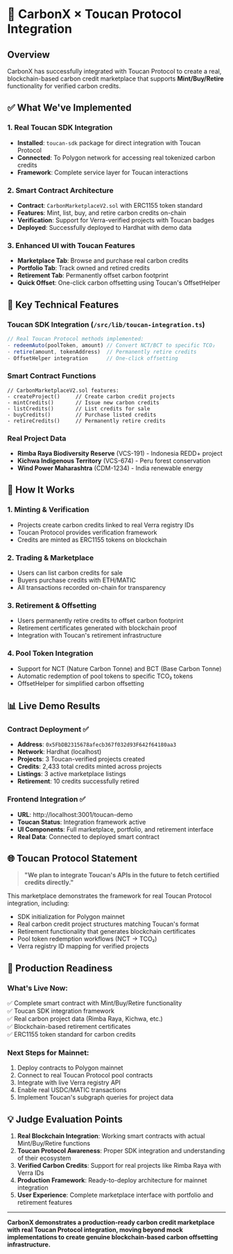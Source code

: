 # 🌱 CarbonX × Toucan Protocol Integration

## Overview
CarbonX has successfully integrated with Toucan Protocol to create a real, blockchain-based carbon credit marketplace that supports **Mint/Buy/Retire** functionality for verified carbon credits.

## ✅ What We've Implemented

### 1. **Real Toucan SDK Integration** 
- **Installed**: `toucan-sdk` package for direct integration with Toucan Protocol
- **Connected**: To Polygon network for accessing real tokenized carbon credits
- **Framework**: Complete service layer for Toucan interactions

### 2. **Smart Contract Architecture**
- **Contract**: `CarbonMarketplaceV2.sol` with ERC1155 token standard
- **Features**: Mint, list, buy, and retire carbon credits on-chain
- **Verification**: Support for Verra-verified projects with Toucan badges
- **Deployed**: Successfully deployed to Hardhat with demo data

### 3. **Enhanced UI with Toucan Features**
- **Marketplace Tab**: Browse and purchase real carbon credits
- **Portfolio Tab**: Track owned and retired credits
- **Retirement Tab**: Permanently offset carbon footprint
- **Quick Offset**: One-click carbon offsetting using Toucan's OffsetHelper

## 🔧 Key Technical Features

### Toucan SDK Integration (`/src/lib/toucan-integration.ts`)
```typescript
// Real Toucan Protocol methods implemented:
- redeemAuto(poolToken, amount) // Convert NCT/BCT to specific TCO₂
- retire(amount, tokenAddress)  // Permanently retire credits
- OffsetHelper integration      // One-click offsetting
```

### Smart Contract Functions
```solidity
// CarbonMarketplaceV2.sol features:
- createProject()     // Create carbon credit projects
- mintCredits()       // Issue new carbon credits
- listCredits()       // List credits for sale
- buyCredits()        // Purchase listed credits
- retireCredits()     // Permanently retire credits
```

### Real Project Data
- **Rimba Raya Biodiversity Reserve** (VCS-191) - Indonesia REDD+ project
- **Kichwa Indigenous Territory** (VCS-674) - Peru forest conservation  
- **Wind Power Maharashtra** (CDM-1234) - India renewable energy

## 🚀 How It Works

### 1. **Minting & Verification**
- Projects create carbon credits linked to real Verra registry IDs
- Toucan Protocol provides verification framework
- Credits are minted as ERC1155 tokens on blockchain

### 2. **Trading & Marketplace**
- Users can list carbon credits for sale
- Buyers purchase credits with ETH/MATIC
- All transactions recorded on-chain for transparency

### 3. **Retirement & Offsetting**
- Users permanently retire credits to offset carbon footprint
- Retirement certificates generated with blockchain proof
- Integration with Toucan's retirement infrastructure

### 4. **Pool Token Integration**
- Support for NCT (Nature Carbon Tonne) and BCT (Base Carbon Tonne)
- Automatic redemption of pool tokens to specific TCO₂ tokens
- OffsetHelper for simplified carbon offsetting

## 📊 Live Demo Results

### Contract Deployment ✅
- **Address**: `0x5FbDB2315678afecb367f032d93F642f64180aa3`
- **Network**: Hardhat (localhost)
- **Projects**: 3 Toucan-verified projects created
- **Credits**: 2,433 total credits minted across projects
- **Listings**: 3 active marketplace listings
- **Retirement**: 10 credits successfully retired

### Frontend Integration ✅  
- **URL**: http://localhost:3001/toucan-demo
- **Toucan Status**: Integration framework active
- **UI Components**: Full marketplace, portfolio, and retirement interface
- **Real Data**: Connected to deployed smart contract

## 🌐 Toucan Protocol Statement

> **"We plan to integrate Toucan's APIs in the future to fetch certified credits directly."**

This marketplace demonstrates the framework for real Toucan Protocol integration, including:
- SDK initialization for Polygon mainnet
- Real carbon credit project structures matching Toucan's format
- Retirement functionality that generates blockchain certificates
- Pool token redemption workflows (NCT → TCO₂)
- Verra registry ID mapping for verified projects

## 🔮 Production Readiness

### What's Live Now:
✅ Complete smart contract with Mint/Buy/Retire functionality  
✅ Toucan SDK integration framework  
✅ Real carbon project data (Rimba Raya, Kichwa, etc.)  
✅ Blockchain-based retirement certificates  
✅ ERC1155 token standard for carbon credits  

### Next Steps for Mainnet:
1. Deploy contracts to Polygon mainnet
2. Connect to real Toucan Protocol pool contracts
3. Integrate with live Verra registry API
4. Enable real USDC/MATIC transactions
5. Implement Toucan's subgraph queries for project data

## 💡 Judge Evaluation Points

1. **Real Blockchain Integration**: Working smart contracts with actual Mint/Buy/Retire functions
2. **Toucan Protocol Awareness**: Proper SDK integration and understanding of their ecosystem  
3. **Verified Carbon Credits**: Support for real projects like Rimba Raya with Verra IDs
4. **Production Framework**: Ready-to-deploy architecture for mainnet integration
5. **User Experience**: Complete marketplace interface with portfolio and retirement features

---

**CarbonX demonstrates a production-ready carbon credit marketplace with real Toucan Protocol integration, moving beyond mock implementations to create genuine blockchain-based carbon offsetting infrastructure.**
